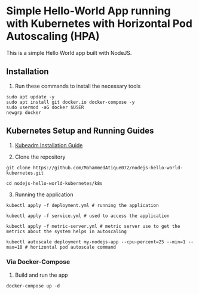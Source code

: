 # Simple Hello-World App running with Kubernetes with Horizontal Pod Autoscaling (HPA)
This is a simple Hello World app built with NodeJS.

## Installation
1. Run these commands to install the necessary tools
```
sudo apt update -y
sudo apt install git docker.io docker-compose -y
sudo usermod -aG docker $USER
newgrp docker
```

## Kubernetes Setup and Running Guides

1. [Kubeadm Installation Guide](https://github.com/MohammedAtique072/kubestarter/blob/main/kubeadm_installation.md)

2. Clone the repository
```
git clone https://github.com/MohammedAtique072/nodejs-hello-world-kubernetes.git

cd nodejs-hello-world-kubernetes/k8s
```

3. Running the application
```
kubectl apply -f deployment.yml # running the application

kubectl apply -f service.yml # used to access the application

kubectl apply -f metric-server.yml # metric server use to get the metrics about the system helps in autoscaling

kubectl autoscale deployment my-nodejs-app --cpu-percent=25 --min=1 --max=10 # horizontal pod autoscale command 
```

### Via Docker-Compose
1. Build and run the app
```
docker-compose up -d
```
